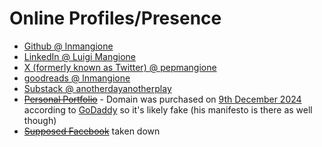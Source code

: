 # Online Profiles/Presence

- [Github @ lnmangione](https://github.com/lnmangione)
- [LinkedIn @ Luigi Mangione](https://www.linkedin.com/in/luigi-mangione/)
- [X (formerly known as Twitter) @ pepmangione](https://x.com/pepmangione?lang=en)
- [goodreads @ lnmangione](https://www.goodreads.com/lnmangione)
- [Substack @ anotherdayanotherplay](https://substack.com/@anotherdayanotherplay)
- ~~[Personal Portfolio](https://pepmangione.com/)~~ - Domain was purchased on [9th December 2024](https://www.godaddy.com/whois/results.aspx?itc=dlp_domain_whois&domainName=pepmangione.com) according to [GoDaddy](https://www.godaddy.com) so it's likely fake (his manifesto is there as well though)
- ~~[Supposed Facebook](https://www.facebook.com/luigi.mangione.2/)~~ taken down
